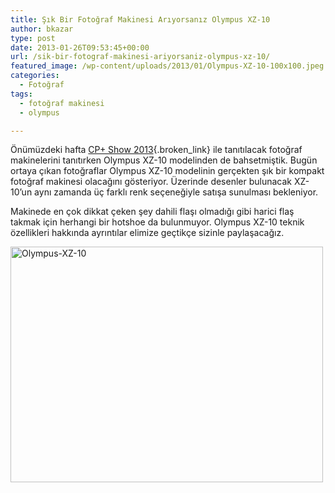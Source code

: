 ```yaml
---
title: Şık Bir Fotoğraf Makinesi Arıyorsanız Olympus XZ-10
author: bkazar
type: post
date: 2013-01-26T09:53:45+00:00
url: /sik-bir-fotograf-makinesi-ariyorsaniz-olympus-xz-10/
featured_image: /wp-content/uploads/2013/01/Olympus-XZ-10-100x100.jpeg
categories:
  - Fotoğraf
tags:
  - fotoğraf makinesi
  - olympus

---
```

Önümüzdeki hafta [CP+ Show 2013][1]{.broken_link} ile tanıtılacak fotoğraf makinelerini tanıtırken Olympus XZ-10 modelinden de bahsetmiştik. Bugün ortaya çıkan fotoğraflar Olympus XZ-10 modelinin gerçekten şık bir kompakt fotoğraf makinesi olacağını gösteriyor. Üzerinde desenler bulunacak XZ-10’un aynı zamanda üç farklı renk seçeneğiyle satışa sunulması bekleniyor.

Makinede en çok dikkat çeken şey dahili flaşı olmadığı gibi harici flaş takmak için herhangi bir hotshoe da bulunmuyor. Olympus XZ-10 teknik özellikleri hakkında ayrıntılar elimize geçtikçe sizinle paylaşacağız.

<img class="aligncenter size-full wp-image-11297" alt="Olympus-XZ-10" src="https://www.murekkep.org/wp-content/uploads/2013/01/Olympus-XZ-10.jpeg" width="500" height="377" srcset="https://www.murekkep.org/wp-content/uploads/2013/01/Olympus-XZ-10.jpeg 500w, https://www.murekkep.org/wp-content/uploads/2013/01/Olympus-XZ-10-400x301.jpeg 400w, https://www.murekkep.org/wp-content/uploads/2013/01/Olympus-XZ-10-50x37.jpeg 50w, https://www.murekkep.org/wp-content/uploads/2013/01/Olympus-XZ-10-125x94.jpeg 125w, https://www.murekkep.org/wp-content/uploads/2013/01/Olympus-XZ-10-265x200.jpeg 265w, https://www.murekkep.org/wp-content/uploads/2013/01/Olympus-XZ-10-404x305.jpeg 404w" sizes="(max-width: 500px) 100vw, 500px" />

 [1]: https://www.murekkep.org/cp-show-2013de-duyurulmasi-beklenen-kameralar-11285